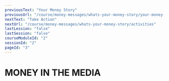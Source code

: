 ```yaml
---
previousText: "Your Money Story"
previousUrl: "/course/money-messages/whats-your-money-story/your-money-story"
nextText: "Take Action"
nextUrl: "/course/money-messages/whats-your-money-story/activities"
lastLession: "false"
lastSession: "false"
courseModuleId: "2"
sessionId: "2"
pageId: "3"
---
```



# MONEY IN THE MEDIA
<sparkle-youtube src="https://www.youtube.com/embed/gUhRKVIjJtw"></sparkle-youtube>

<sparkle-youtube src="https://www.youtube.com/embed/ETxmCCsMoD0"></sparkle-youtube>


